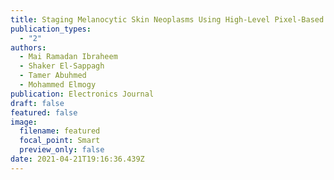 ```yaml
---
title: Staging Melanocytic Skin Neoplasms Using High-Level Pixel-Based Features
publication_types:
  - "2"
authors:
  - Mai Ramadan Ibraheem
  - Shaker El-Sappagh
  - Tamer Abuhmed
  - Mohammed Elmogy
publication: Electronics Journal
draft: false
featured: false
image:
  filename: featured
  focal_point: Smart
  preview_only: false
date: 2021-04-21T19:16:36.439Z
---
```


